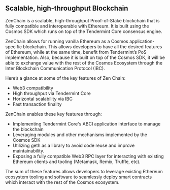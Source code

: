 ## Scalable, high-throughput Blockchain 

ZenChain is a scalable, high-throughput Proof-of-Stake blockchain that is fully compatible and interoperable with Ethereum. It is built using the Cosmos SDK which runs on top of the Tendermint Core consensus engine.

ZenChain allows for running vanilla Ethereum as a Cosmos application-specific blockchain. This allows developers to have all the desired features of Ethereum, while at the same time, benefit from Tendermint’s PoS implementation. Also, because it is built on top of the Cosmos SDK, it will be able to exchange value with the rest of the Cosmos Ecosystem through the Inter Blockchain Communication Protocol (IBC).

Here’s a glance at some of the key features of Zen Chain:

*   Web3 compatibility
*   High throughput via Tendermint Core
*   Horizontal scalability via IBC
*   Fast transaction finality

ZenChain enables these key features through:

*   Implementing Tendermint Core&#039;s ABCI application interface to manage the blockchain
*   Leveraging modules and other mechanisms implemented by the Cosmos SDK
*   Utilizing geth as a library to avoid code reuse and improve maintainability.
*   Exposing a fully compatible Web3 RPC layer for interacting with existing Ethereum clients and tooling (Metamask, Remix, Truffle, etc).

The sum of these features allows developers to leverage existing Ethereum ecosystem tooling and software to seamlessly deploy smart contracts which interact with the rest of the Cosmos ecosystem.